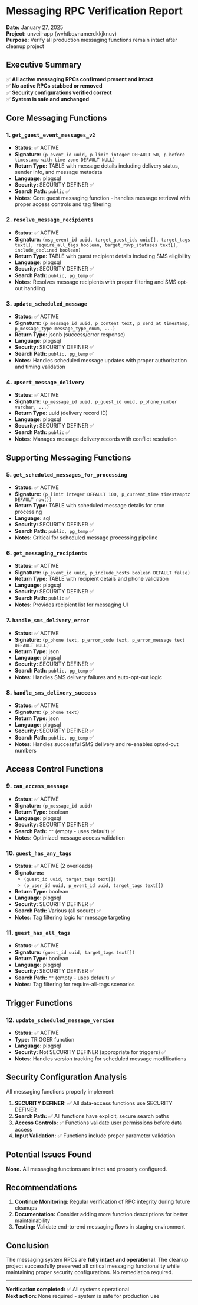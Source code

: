 # Messaging RPC Verification Report

**Date:** January 27, 2025  
**Project:** unveil-app (wvhtbqvnamerdkkjknuv)  
**Purpose:** Verify all production messaging functions remain intact after cleanup project

## Executive Summary

✅ **All active messaging RPCs confirmed present and intact**  
✅ **No active RPCs stubbed or removed**  
✅ **Security configurations verified correct**  
✅ **System is safe and unchanged**

## Core Messaging Functions

### 1. `get_guest_event_messages_v2`
- **Status:** ✅ ACTIVE
- **Signature:** `(p_event_id uuid, p_limit integer DEFAULT 50, p_before timestamp with time zone DEFAULT NULL)`
- **Return Type:** TABLE with message details including delivery status, sender info, and message metadata
- **Language:** plpgsql
- **Security:** SECURITY DEFINER ✅
- **Search Path:** `public` ✅
- **Notes:** Core guest messaging function - handles message retrieval with proper access controls and tag filtering

### 2. `resolve_message_recipients`
- **Status:** ✅ ACTIVE
- **Signature:** `(msg_event_id uuid, target_guest_ids uuid[], target_tags text[], require_all_tags boolean, target_rsvp_statuses text[], include_declined boolean)`
- **Return Type:** TABLE with guest recipient details including SMS eligibility
- **Language:** plpgsql
- **Security:** SECURITY DEFINER ✅
- **Search Path:** `public, pg_temp` ✅
- **Notes:** Resolves message recipients with proper filtering and SMS opt-out handling

### 3. `update_scheduled_message`
- **Status:** ✅ ACTIVE
- **Signature:** `(p_message_id uuid, p_content text, p_send_at timestamp, p_message_type message_type_enum, ...)`
- **Return Type:** jsonb (success/error response)
- **Language:** plpgsql
- **Security:** SECURITY DEFINER ✅
- **Search Path:** `public, pg_temp` ✅
- **Notes:** Handles scheduled message updates with proper authorization and timing validation

### 4. `upsert_message_delivery`
- **Status:** ✅ ACTIVE
- **Signature:** `(p_message_id uuid, p_guest_id uuid, p_phone_number varchar, ...)`
- **Return Type:** uuid (delivery record ID)
- **Language:** plpgsql
- **Security:** SECURITY DEFINER ✅
- **Search Path:** `public` ✅
- **Notes:** Manages message delivery records with conflict resolution

## Supporting Messaging Functions

### 5. `get_scheduled_messages_for_processing`
- **Status:** ✅ ACTIVE
- **Signature:** `(p_limit integer DEFAULT 100, p_current_time timestamptz DEFAULT now())`
- **Return Type:** TABLE with scheduled message details for cron processing
- **Language:** sql
- **Security:** SECURITY DEFINER ✅
- **Search Path:** `public, pg_temp` ✅
- **Notes:** Critical for scheduled message processing pipeline

### 6. `get_messaging_recipients`
- **Status:** ✅ ACTIVE
- **Signature:** `(p_event_id uuid, p_include_hosts boolean DEFAULT false)`
- **Return Type:** TABLE with recipient details and phone validation
- **Language:** plpgsql
- **Security:** SECURITY DEFINER ✅
- **Search Path:** `public` ✅
- **Notes:** Provides recipient list for messaging UI

### 7. `handle_sms_delivery_error`
- **Status:** ✅ ACTIVE
- **Signature:** `(p_phone text, p_error_code text, p_error_message text DEFAULT NULL)`
- **Return Type:** json
- **Language:** plpgsql
- **Security:** SECURITY DEFINER ✅
- **Search Path:** `public, pg_temp` ✅
- **Notes:** Handles SMS delivery failures and auto-opt-out logic

### 8. `handle_sms_delivery_success`
- **Status:** ✅ ACTIVE
- **Signature:** `(p_phone text)`
- **Return Type:** json
- **Language:** plpgsql
- **Security:** SECURITY DEFINER ✅
- **Search Path:** `public, pg_temp` ✅
- **Notes:** Handles successful SMS delivery and re-enables opted-out numbers

## Access Control Functions

### 9. `can_access_message`
- **Status:** ✅ ACTIVE
- **Signature:** `(p_message_id uuid)`
- **Return Type:** boolean
- **Language:** plpgsql
- **Security:** SECURITY DEFINER ✅
- **Search Path:** `""` (empty - uses default) ✅
- **Notes:** Optimized message access validation

### 10. `guest_has_any_tags`
- **Status:** ✅ ACTIVE (2 overloads)
- **Signatures:** 
  - `(guest_id uuid, target_tags text[])`
  - `(p_user_id uuid, p_event_id uuid, target_tags text[])`
- **Return Type:** boolean
- **Language:** plpgsql
- **Security:** SECURITY DEFINER ✅
- **Search Path:** Various (all secure) ✅
- **Notes:** Tag filtering logic for message targeting

### 11. `guest_has_all_tags`
- **Status:** ✅ ACTIVE
- **Signature:** `(guest_id uuid, target_tags text[])`
- **Return Type:** boolean
- **Language:** plpgsql
- **Security:** SECURITY DEFINER ✅
- **Search Path:** `""` (empty - uses default) ✅
- **Notes:** Tag filtering for require-all-tags scenarios

## Trigger Functions

### 12. `update_scheduled_message_version`
- **Status:** ✅ ACTIVE
- **Type:** TRIGGER function
- **Language:** plpgsql
- **Security:** Not SECURITY DEFINER (appropriate for triggers) ✅
- **Notes:** Handles version tracking for scheduled message modifications

## Security Configuration Analysis

All messaging functions properly implement:

1. **SECURITY DEFINER:** ✅ All data-access functions use SECURITY DEFINER
2. **Search Path:** ✅ All functions have explicit, secure search paths
3. **Access Controls:** ✅ Functions validate user permissions before data access
4. **Input Validation:** ✅ Functions include proper parameter validation

## Potential Issues Found

**None.** All messaging functions are intact and properly configured.

## Recommendations

1. **Continue Monitoring:** Regular verification of RPC integrity during future cleanups
2. **Documentation:** Consider adding more function descriptions for better maintainability
3. **Testing:** Validate end-to-end messaging flows in staging environment

## Conclusion

The messaging system RPCs are **fully intact and operational**. The cleanup project successfully preserved all critical messaging functionality while maintaining proper security configurations. No remediation required.

---

**Verification completed:** ✅ All systems operational  
**Next action:** None required - system is safe for production use
